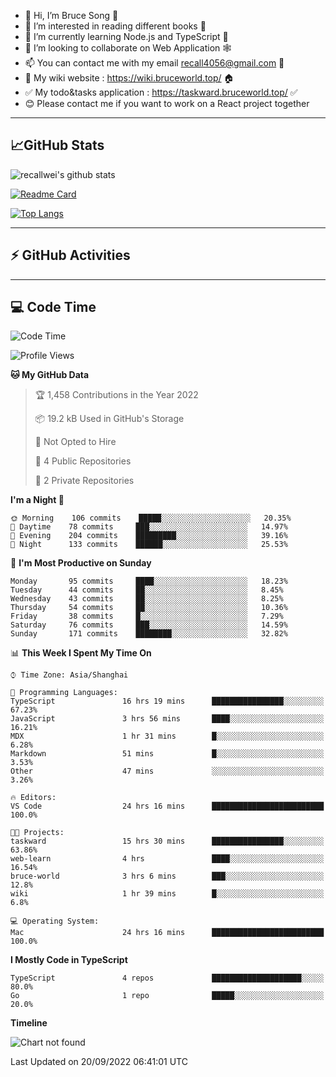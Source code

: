 - 👋 Hi, I’m Bruce Song 🦁️
- 👀 I’m interested in reading different books 📖
- 🌱 I’m currently learning Node.js and TypeScript 🚀
- 💞️ I’m looking to collaborate on Web Application 🕸️
- 📫 You can contact me with my email recall4056@gmail.com 📮
- 📖 My wiki website : https://wiki.bruceworld.top/ 🏠
- ✅ My todo&tasks application : https://taskward.bruceworld.top/ ✅
- 😊 Please contact me if you want to work on a React project together
---

## 📈GitHub Stats

![recallwei's github stats](https://github-readme-stats.vercel.app/api?username=recallwei&show_icons=true&theme=dracula&count_private=true&include_all_commits)

<!---
repository 卡片
--->

[![Readme Card](https://github-readme-stats.vercel.app/api/pin/?username=recallwei&repo=recallwei&theme=dracula)](https://github.com/recallwei/daily)

<!---
repository 常用语言 layout=compact（紧凑布局）
--->

[![Top Langs](https://github-readme-stats.vercel.app/api/top-langs/?username=recallwei&layout=compact&theme=dracula)](https://github.com/recallwei/daily)

---

## ⚡️ GitHub Activities

<!--START_SECTION:activity-->

<!--END_SECTION:activity-->

---

## 💻 Code Time

<!--START_SECTION:waka-->
![Code Time](http://img.shields.io/badge/Code%20Time-2%2C181%20hrs%2049%20mins-blue)

![Profile Views](http://img.shields.io/badge/Profile%20Views-1-blue)

**🐱 My GitHub Data** 

> 🏆 1,458 Contributions in the Year 2022
 > 
> 📦 19.2 kB Used in GitHub's Storage 
 > 
> 🚫 Not Opted to Hire
 > 
> 📜 4 Public Repositories 
 > 
> 🔑 2 Private Repositories  
 > 
**I'm a Night 🦉** 

```text
🌞 Morning    106 commits    █████░░░░░░░░░░░░░░░░░░░░   20.35% 
🌆 Daytime    78 commits     ███░░░░░░░░░░░░░░░░░░░░░░   14.97% 
🌃 Evening    204 commits    █████████░░░░░░░░░░░░░░░░   39.16% 
🌙 Night      133 commits    ██████░░░░░░░░░░░░░░░░░░░   25.53%

```
📅 **I'm Most Productive on Sunday** 

```text
Monday       95 commits     ████░░░░░░░░░░░░░░░░░░░░░   18.23% 
Tuesday      44 commits     ██░░░░░░░░░░░░░░░░░░░░░░░   8.45% 
Wednesday    43 commits     ██░░░░░░░░░░░░░░░░░░░░░░░   8.25% 
Thursday     54 commits     ██░░░░░░░░░░░░░░░░░░░░░░░   10.36% 
Friday       38 commits     █░░░░░░░░░░░░░░░░░░░░░░░░   7.29% 
Saturday     76 commits     ███░░░░░░░░░░░░░░░░░░░░░░   14.59% 
Sunday       171 commits    ████████░░░░░░░░░░░░░░░░░   32.82%

```


📊 **This Week I Spent My Time On** 

```text
⌚︎ Time Zone: Asia/Shanghai

💬 Programming Languages: 
TypeScript               16 hrs 19 mins      ████████████████░░░░░░░░░   67.23% 
JavaScript               3 hrs 56 mins       ████░░░░░░░░░░░░░░░░░░░░░   16.21% 
MDX                      1 hr 31 mins        █░░░░░░░░░░░░░░░░░░░░░░░░   6.28% 
Markdown                 51 mins             █░░░░░░░░░░░░░░░░░░░░░░░░   3.53% 
Other                    47 mins             ░░░░░░░░░░░░░░░░░░░░░░░░░   3.26%

🔥 Editors: 
VS Code                  24 hrs 16 mins      █████████████████████████   100.0%

🐱‍💻 Projects: 
taskward                 15 hrs 30 mins      ████████████████░░░░░░░░░   63.86% 
web-learn                4 hrs               ████░░░░░░░░░░░░░░░░░░░░░   16.54% 
bruce-world              3 hrs 6 mins        ███░░░░░░░░░░░░░░░░░░░░░░   12.8% 
wiki                     1 hr 39 mins        █░░░░░░░░░░░░░░░░░░░░░░░░   6.8%

💻 Operating System: 
Mac                      24 hrs 16 mins      █████████████████████████   100.0%

```

**I Mostly Code in TypeScript** 

```text
TypeScript               4 repos             ████████████████████░░░░░   80.0% 
Go                       1 repo              █████░░░░░░░░░░░░░░░░░░░░   20.0%

```


**Timeline**

![Chart not found](https://raw.githubusercontent.com/recallwei/recallwei/main/charts/bar_graph.png) 


 Last Updated on 20/09/2022 06:41:01 UTC
<!--END_SECTION:waka-->
<!---
recallwei/recallwei is a ✨ special ✨ repository because its `README.md` (this file) appears on your GitHub profile.
You can click the Preview link to take a look at your changes.
--->
